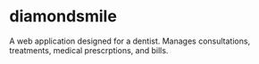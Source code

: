 # diamondsmile
A web application designed for a dentist. Manages consultations, treatments, medical prescrptions, and bills.